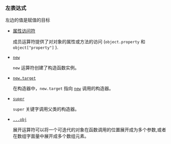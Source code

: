 ### 左表达式
左边的值是赋值的目标
* [属性访问符](https://developer.mozilla.org/zh-CN/docs/Web/JavaScript/Reference/Operators/Property_accessors)


    成员运算符提供了对对象的属性或方法的访问 (` object.property ` 和 ` object["property"]` ).
* [`new`](https://developer.mozilla.org/zh-CN/docs/Web/JavaScript/Reference/Operators/new)

    `new` 运算符创建了构造函数实例。
* [`new.target`](https://developer.mozilla.org/zh-CN/docs/Web/JavaScript/Reference/Operators/new.target)

    在构造器中，`new.target` 指向 [`new`](https://developer.mozilla.org/zh-CN/docs/Web/JavaScript/Reference/Operators/new) 调用的构造器。
* [`super`](https://developer.mozilla.org/zh-CN/docs/Web/JavaScript/Reference/Operators/super)

    `super`  关键字调用父类的构造器。
* [`...obj`](https://developer.mozilla.org/zh-CN/docs/Web/JavaScript/Reference/Operators/Spread_operator)

    展开运算符可以将一个可迭代的对象在函数调用的位置展开成为多个参数,或者在数组字面量中展开成多个数组元素。